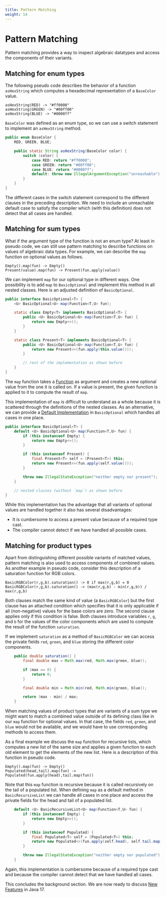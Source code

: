 ```yaml
---
title: Pattern Matching
weight: 14
---
```


# Pattern Matching

Pattern matching provides a way to inspect algebraic datatypes
and access the components of their variants.

## Matching for enum types

The following pseudo code
describes the behavior of a function `asHexString`
which computes a hexadecimal representation of a `BaseColor` value.

```
asHexString(RED) -> "#ff0000"
asHexString(GREEN) -> "#00ff00"
asHexString(BLUE) -> "#0000ff"
```

`BaseColor` was defined as an enum type,
so we can use a switch statement to implement an `asHexString` method.

```java
public enum BaseColor { 
    RED, GREEN, BLUE;

    public static String asHexString(BaseColor color) {
        switch (color) {
            case RED: return "#ff0000";
            case GREEN: return "#00ff00";
            case BLUE: return "#0000ff";
            default: throw new IllegalArgumentException("unreachable");
        }
    }
}
```

The different cases in the switch statement correspond to the different clauses
in the preceding description.
We need to include an unreachable default case
to satisfy the compiler which
(with this definition)
does not detect that all cases are handled.

## Matching for sum types

What if the argument type of the function is not an enum type?
At least in pseudo code, we can still use pattern matching 
to describe functions on values of algebraic data types.
For example, we can describe the `map` function on optional values as follows.

```
Empty().map(fun) -> Empty()
Present(value).map(fun) -> Present(fun.apply(value))
```

We can implement `map` for our optional type in different ways.
One possibility is to add `map` to `BasicOptional`
and implement this method in all nested classes.
Here is an adjusted definition of `BasicOptional`.

```java
public interface BasicOptional<T> {
    <U> BasicOptional<U> map(Function<T,U> fun);

    static class Empty<T> implements BasicOptional<T> {
        public <U> BasicOptional<U> map(Function<T,U> fun) {
            return new Empty<>();
        }
    }

    static class Present<T> implements BasicOptional<T> {
        public <U> BasicOptional<U> map(Function<T,U> fun) {
            return new Present<>(fun.apply(this.value()));
        }

        // rest of the implementation as shown before
    }
}
```

The `map` function takes a
[Function](https://docs.oracle.com/en/java/javase/17/docs/api/java.base/java/util/function/Function.html)
as argument and creates a new optional value from the one it is called on.
If a value is present, 
the given function is applied to it to compute the result of `map`.

This implementation of `map` is difficult to understand as a whole
because it is scattered through the definitions of the nested classes.
As an alternative, we can provide a
[Default Implementation](https://docs.oracle.com/javase/tutorial/java/IandI/defaultmethods.html)
in `BasicOptional` which handles all cases in one place.

```java
public interface BasicOptional<T> {
    default <U> BasicOptional<U> map(Function<T,U> fun) {
        if (this instanceof Empty) {
            return new Empty<>();
        }

        if (this instanceof Present) {
            final Present<T> self = (Present<T>) this;
            return new Present<>(fun.apply(self.value()));
        }

        throw new IllegalStateException("neither empty nor present");
    }

    // nested classes (without `map`) as shown before
}
```

While this implementation has the advantage 
that all variants of optional values are handled together
it also has several disadvantages:
  * It is cumbersome to access a present value because of a required type cast.
  * The compiler cannot detect if we have handled all possible cases.

## Matching for product types

Apart from distinguishing different possible variants of matched values,
pattern matching is also used to access components of combined values.
As another example in pseudo code,
consider this description of a saturation function for RGB colors.

```
BasicRGBColor(r,g,b).saturation() -> 0 if max(r,g,b) = 0
BasicRGBColor(r,g,b).saturation() -> (max(r,g,b) - min(r,g,b)) / max(r,g,b)
```

Both clauses match the same kind of value (a `BasicRGBColor`)
but the first clause has an attached condition
which specifies that it is only applicable 
if all (non-negative) values for the base colors are zero.
The second clause applies only if this condition is false.
Both clauses introduce variables `r`, `g`, and `b`
for the values of the color components
which are used to compute the result of the function `saturation`.

If we implement `saturation` as a method of `BasicRGBColor`
we can access the private fields `red`, `green`, and `blue`
storing the different color components.

```java
    public double saturation() {
        final double max = Math.max(red, Math.max(green, blue));

        if (max == 0) {
            return 0;
        }

        final double min = Math.min(red, Math.min(green, blue));

        return (max - min) / max;
    }
```

When matching values of product types that are variants of a sum type
we might want to match a combined value outside of its defining class
like in our `map` function for optional values.
In that case, the fields `red`, `green`, and `blue` would not be available,
and we would have to use corresponding methods to access them.

As a final example we discuss the `map` function for recursive lists,
which computes a new list of the same size
and applies a given function to each old element
to get the elements of the new list.
Here is a description of this function in pseudo code.

```
Empty().map(fun) -> Empty()
Populated(head,tail).map(fun) -> Populated(fun.apply(head),tail.map(fun))
```

Note that this `map` function is recursive
because it is called recursively on the tail of a populated list.
When defining `map` as a default method in `BasicRecursiveList`
we can handle all cases in one place
and access the private fields for the head and tail of a populated list.

```java
    default <U> BasicRecursiveList<U> map(Function<T,U> fun) {
        if (this instanceof Empty) {
            return new Empty<>();
        }

        if (this instanceof Populated) {
            final Populated<T> self = (Populated<T>) this;
            return new Populated<>(fun.apply(self.head), self.tail.map(fun));
        }

        throw new IllegalStateException("neither empty nor populated");
    }
```

Again, this implementation is cumbersome because of a required type cast
and because the compiler cannot detect that we have handled all cases.

This concludes the background section.
We are now ready to discuss [New Features](../../features) in Java 17.
